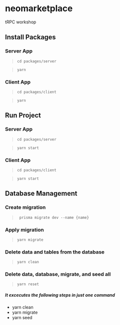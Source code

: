 # neomarketplace
tRPC workshop

## Install Packages

### Server App

>`cd packages/server`

>`yarn`

### Client App

>`cd packages/client`

>`yarn`

## Run Project

### Server App

>`cd packages/server`

>`yarn start`

### Client App

>`cd packages/client`

>`yarn start`

## Database Management 

### Create migration

>` prisma migrate dev --name {name}`

### Apply migration

>`yarn migrate`

### Delete data and tables from the database

>`yarn clean`

### Delete data, database, migrate, and seed all

>`yarn reset`

##### It excecutes the following steps in just one command

- yarn clean
- yarn migrate
- yarn seed

